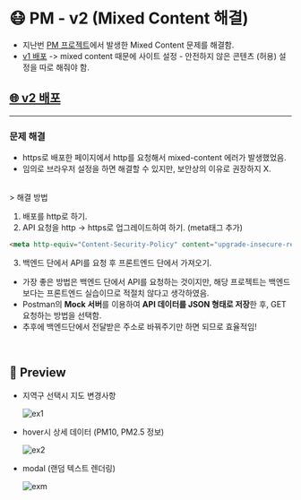 # 😷 PM - v2 (Mixed Content 해결)
- 지난번 [PM 프로젝트](https://github.com/thisisyjin/PM)에서 발생한 Mixed Content 문제를 해결함.
- [v1 배포](https://thisisyjin.github.io/PM/)
-> mixed content 때문에 사이트 설정 - 안전하지 않은 콘텐츠 (허용) 설정을 따로 해줘야 함.


## [🌐 v2 배포](https://thisisyjin.github.io/PMv2/)

---

### 문제 해결

- https로 배포한 페이지에서 http를 요청해서 mixed-content 에러가 발생했었음.
- 임의로 브라우저 설정을 하면 해결할 수 있지만, 보안상의 이유로 권장하지 X.

<br>
> 해결 방법

1. 배포를 http로 하기.
2. API 요청을 http -> https로 업그레이드하여 하기. (meta태그 추가)
``` html
<meta http-equiv="Content-Security-Policy" content="upgrade-insecure-requests">
```
3. 백엔드 단에서 API를 요청 후 프론트엔드 단에서 가져오기.

- 가장 좋은 방법은 백엔드 단에서 API를 요청하는 것이지만, 해당 프로젝트는 백엔드보다는 프론트엔드 실습이므로 적절치 않다고 생각하였음.
- Postman의 **Mock 서버**를 이용하여 **API 데이터를 JSON 형태로 저장**한 후, GET 요청하는 방법을 선택함.
- 추후에 백엔드단에서 전달받은 주소로 바꿔주기만 하면 되므로 효율적임!


<br />

## 🦋 Preview

- 지역구 선택시 지도 변경사항


  ![ex1](https://user-images.githubusercontent.com/89119982/170923610-191ae0c7-f9ba-4f02-8a00-bb36cb9f55cc.gif)

- hover시 상세 데이터 (PM10, PM2.5 정보)


  ![ex2](https://user-images.githubusercontent.com/89119982/170923681-4c98a698-ce8a-403e-8a5e-2b8b1e94dace.gif)

- modal (랜덤 텍스트 렌더링)


  ![exm](https://user-images.githubusercontent.com/89119982/170923252-b21587da-e45e-4845-976e-784f1eb3e288.gif)
